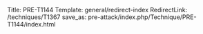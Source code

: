 Title: PRE-T1144
Template: general/redirect-index
RedirectLink: /techniques/T1367
save_as: pre-attack/index.php/Technique/PRE-T1144/index.html